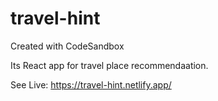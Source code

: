 # travel-hint

Created with CodeSandbox

Its React app for travel place recommendaation.

See Live:  https://travel-hint.netlify.app/

